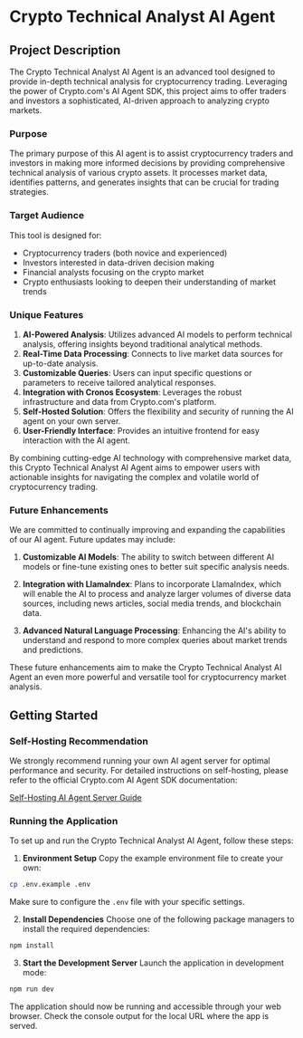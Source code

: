# Crypto Technical Analyst AI Agent

## Project Description

The Crypto Technical Analyst AI Agent is an advanced tool designed to provide in-depth technical analysis for cryptocurrency trading. Leveraging the power of Crypto.com's AI Agent SDK, this project aims to offer traders and investors a sophisticated, AI-driven approach to analyzing crypto markets.

### Purpose
The primary purpose of this AI agent is to assist cryptocurrency traders and investors in making more informed decisions by providing comprehensive technical analysis of various crypto assets. It processes market data, identifies patterns, and generates insights that can be crucial for trading strategies.

### Target Audience
This tool is designed for:
- Cryptocurrency traders (both novice and experienced)
- Investors interested in data-driven decision making
- Financial analysts focusing on the crypto market
- Crypto enthusiasts looking to deepen their understanding of market trends

### Unique Features
1. **AI-Powered Analysis**: Utilizes advanced AI models to perform technical analysis, offering insights beyond traditional analytical methods.
2. **Real-Time Data Processing**: Connects to live market data sources for up-to-date analysis.
3. **Customizable Queries**: Users can input specific questions or parameters to receive tailored analytical responses.
5. **Integration with Cronos Ecosystem**: Leverages the robust infrastructure and data from Crypto.com's platform.
6. **Self-Hosted Solution**: Offers the flexibility and security of running the AI agent on your own server.
7. **User-Friendly Interface**: Provides an intuitive frontend for easy interaction with the AI agent.

By combining cutting-edge AI technology with comprehensive market data, this Crypto Technical Analyst AI Agent aims to empower users with actionable insights for navigating the complex and volatile world of cryptocurrency trading.

### Future Enhancements

We are committed to continually improving and expanding the capabilities of our AI agent. Future updates may include:

1. **Customizable AI Models**: The ability to switch between different AI models or fine-tune existing ones to better suit specific analysis needs.

2. **Integration with LlamaIndex**: Plans to incorporate LlamaIndex, which will enable the AI to process and analyze larger volumes of diverse data sources, including news articles, social media trends, and blockchain data.

3. **Advanced Natural Language Processing**: Enhancing the AI's ability to understand and respond to more complex queries about market trends and predictions.

These future enhancements aim to make the Crypto Technical Analyst AI Agent an even more powerful and versatile tool for cryptocurrency market analysis.

## Getting Started

### Self-Hosting Recommendation
We strongly recommend running your own AI agent server for optimal performance and security. For detailed instructions on self-hosting, please refer to the official Crypto.com AI Agent SDK documentation:

[Self-Hosting AI Agent Server Guide](https://ai-agent-sdk-docs.crypto.com/on-chain-functions-and-examples/self-hosting-ai-agent-server)

### Running the Application

To set up and run the Crypto Technical Analyst AI Agent, follow these steps:

1. **Environment Setup**
   Copy the example environment file to create your own:
```bash
cp .env.example .env
```
Make sure to configure the `.env` file with your specific settings.

2. **Install Dependencies**
Choose one of the following package managers to install the required dependencies:
```bash
npm install 
```
3. **Start the Development Server**
Launch the application in development mode:
```bash
npm run dev
```
The application should now be running and accessible through your web browser. Check the console output for the local URL where the app is served.

